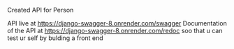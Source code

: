 

Created API  for Person


API live at https://django-swagger-8.onrender.com/swagger 
Documentation of the API at https://django-swagger-8.onrender.com/redoc soo that  u  can test ur self by bulding a front end
